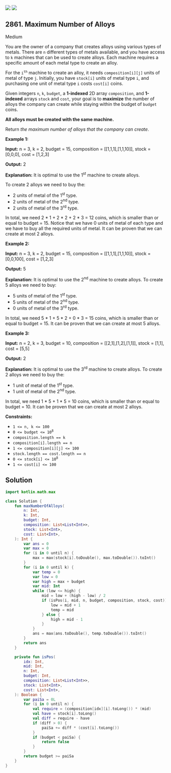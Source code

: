 [![](https://img.shields.io/github/stars/javadev/LeetCode-in-Kotlin?label=Stars&style=flat-square)](https://github.com/javadev/LeetCode-in-Kotlin)
[![](https://img.shields.io/github/forks/javadev/LeetCode-in-Kotlin?label=Fork%20me%20on%20GitHub%20&style=flat-square)](https://github.com/javadev/LeetCode-in-Kotlin/fork)

## 2861\. Maximum Number of Alloys

Medium

You are the owner of a company that creates alloys using various types of metals. There are `n` different types of metals available, and you have access to `k` machines that can be used to create alloys. Each machine requires a specific amount of each metal type to create an alloy.

For the <code>i<sup>th</sup></code> machine to create an alloy, it needs `composition[i][j]` units of metal of type `j`. Initially, you have `stock[i]` units of metal type `i`, and purchasing one unit of metal type `i` costs `cost[i]` coins.

Given integers `n`, `k`, `budget`, a **1-indexed** 2D array `composition`, and **1-indexed** arrays `stock` and `cost`, your goal is to **maximize** the number of alloys the company can create while staying within the budget of `budget` coins.

**All alloys must be created with the same machine.**

Return _the maximum number of alloys that the company can create_.

**Example 1:**

**Input:** n = 3, k = 2, budget = 15, composition = \[\[1,1,1],[1,1,10]], stock = [0,0,0], cost = [1,2,3]

**Output:** 2

**Explanation:** It is optimal to use the 1<sup>st</sup> machine to create alloys. 

To create 2 alloys we need to buy the: 
- 2 units of metal of the 1<sup>st</sup> type. 
- 2 units of metal of the 2<sup>nd</sup> type. 
- 2 units of metal of the 3<sup>rd</sup> type. 

In total, we need 2 \* 1 + 2 \* 2 + 2 \* 3 = 12 coins, which is smaller than or equal to budget = 15. Notice that we have 0 units of metal of each type and we have to buy all the required units of metal. It can be proven that we can create at most 2 alloys.

**Example 2:**

**Input:** n = 3, k = 2, budget = 15, composition = \[\[1,1,1],[1,1,10]], stock = [0,0,100], cost = [1,2,3]

**Output:** 5

**Explanation:** It is optimal to use the 2<sup>nd</sup> machine to create alloys. To create 5 alloys we need to buy: 
- 5 units of metal of the 1<sup>st</sup> type. 
- 5 units of metal of the 2<sup>nd</sup> type. 
- 0 units of metal of the 3<sup>rd</sup> type. 

In total, we need 5 \* 1 + 5 \* 2 + 0 \* 3 = 15 coins, which is smaller than or equal to budget = 15. It can be proven that we can create at most 5 alloys.

**Example 3:**

**Input:** n = 2, k = 3, budget = 10, composition = \[\[2,1],[1,2],[1,1]], stock = [1,1], cost = [5,5]

**Output:** 2

**Explanation:** It is optimal to use the 3<sup>rd</sup> machine to create alloys. To create 2 alloys we need to buy the: 
- 1 unit of metal of the 1<sup>st</sup> type. 
- 1 unit of metal of the 2<sup>nd</sup> type. 

In total, we need 1 \* 5 + 1 \* 5 = 10 coins, which is smaller than or equal to budget = 10. It can be proven that we can create at most 2 alloys.

**Constraints:**

*   `1 <= n, k <= 100`
*   <code>0 <= budget <= 10<sup>8</sup></code>
*   `composition.length == k`
*   `composition[i].length == n`
*   `1 <= composition[i][j] <= 100`
*   `stock.length == cost.length == n`
*   <code>0 <= stock[i] <= 10<sup>8</sup></code>
*   `1 <= cost[i] <= 100`

## Solution

```kotlin
import kotlin.math.max

class Solution {
    fun maxNumberOfAlloys(
        n: Int,
        k: Int,
        budget: Int,
        composition: List<List<Int>>,
        stock: List<Int>,
        cost: List<Int>,
    ): Int {
        var ans = 0
        var max = 0
        for (i in 0 until n) {
            max = max(stock[i].toDouble(), max.toDouble()).toInt()
        }
        for (i in 0 until k) {
            var temp = 0
            var low = 0
            var high = max + budget
            var mid: Int
            while (low <= high) {
                mid = low + (high - low) / 2
                if (isPos(i, mid, n, budget, composition, stock, cost)) {
                    low = mid + 1
                    temp = mid
                } else {
                    high = mid - 1
                }
            }
            ans = max(ans.toDouble(), temp.toDouble()).toInt()
        }
        return ans
    }

    private fun isPos(
        idx: Int,
        mid: Int,
        n: Int,
        budget: Int,
        composition: List<List<Int>>,
        stock: List<Int>,
        cost: List<Int>,
    ): Boolean {
        var paiSa = 0L
        for (i in 0 until n) {
            val require = (composition[idx][i].toLong()) * (mid)
            val have = stock[i].toLong()
            val diff = require - have
            if (diff > 0) {
                paiSa += diff * (cost[i].toLong())
            }
            if (budget < paiSa) {
                return false
            }
        }
        return budget >= paiSa
    }
}
```
